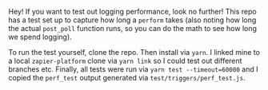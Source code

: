 Hey! If you want to test out logging performance, look no further! This repo has a test set up to capture how long a `perform` takes  (also noting how long the actual `post_poll` function runs, so you can do the math to see how long we spend logging).

To run the test yourself, clone the repo. Then install via `yarn`. I linked mine to a local `zapier-platform` clone via `yarn link` so I could test out different branches etc. Finally, all tests were run via `yarn test --timeout=60000` and I copied the `perf_test` output generated via `test/triggers/perf_test.js`.